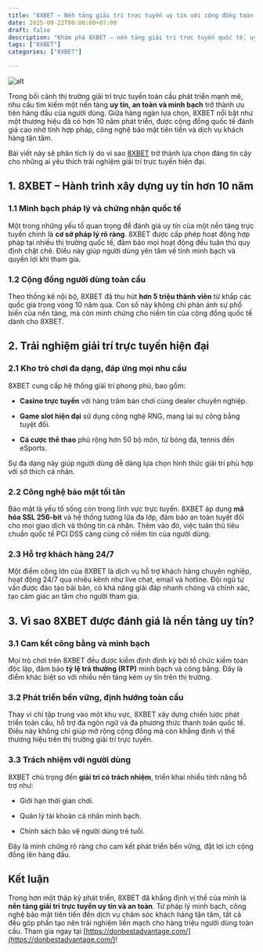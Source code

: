 ```yaml
---
title: "8XBET – Nền tảng giải trí trực tuyến uy tín với cộng đồng toàn cầu"
date: 2025-09-22T00:00:00+07:00
draft: false
description: "Khám phá 8XBET – nền tảng giải trí trực tuyến quốc tế, uy tín và minh bạch pháp lý, mang đến trải nghiệm an toàn, công nghệ hiện đại và dịch vụ 24/7."
tags: ["8XBET"]
categories: ["8XBET"]

---
```

![alt](https://i.postimg.cc/ZnnqQ5Mb/donbestadvantagecom1.jpg)


Trong bối cảnh thị trường giải trí trực tuyến toàn cầu phát triển mạnh mẽ, nhu cầu tìm kiếm một nền tảng **uy tín, an toàn và minh bạch** trở thành ưu tiên hàng đầu của người dùng. Giữa hàng ngàn lựa chọn, 8XBET nổi bật như một thương hiệu đã có hơn 10 năm phát triển, được cộng đồng quốc tế đánh giá cao nhờ tính hợp pháp, công nghệ bảo mật tiên tiến và dịch vụ khách hàng tận tâm.

Bài viết này sẽ phân tích lý do vì sao [8XBET](https://donbestadvantage.com/) trở thành lựa chọn đáng tin cậy cho những ai yêu thích trải nghiệm giải trí trực tuyến hiện đại.

## 1\. 8XBET – Hành trình xây dựng uy tín hơn 10 năm

### 1.1 Minh bạch pháp lý và chứng nhận quốc tế

Một trong những yếu tố quan trọng để đánh giá uy tín của một nền tảng trực tuyến chính là **cơ sở pháp lý rõ ràng**. 8XBET được cấp phép hoạt động hợp pháp tại nhiều thị trường quốc tế, đảm bảo mọi hoạt động đều tuân thủ quy định chặt chẽ. Điều này giúp người dùng yên tâm về tính minh bạch và quyền lợi khi tham gia.

### 1.2 Cộng đồng người dùng toàn cầu

Theo thống kê nội bộ, 8XBET đã thu hút **hơn 5 triệu thành viên** từ khắp các quốc gia trong vòng 10 năm qua. Con số này không chỉ phản ánh sự phổ biến của nền tảng, mà còn minh chứng cho niềm tin của cộng đồng quốc tế dành cho 8XBET.

## 2\. Trải nghiệm giải trí trực tuyến hiện đại

### 2.1 Kho trò chơi đa dạng, đáp ứng mọi nhu cầu

8XBET cung cấp hệ thống giải trí phong phú, bao gồm:

*   **Casino trực tuyến** với hàng trăm bàn chơi cùng dealer chuyên nghiệp.
    
*   **Game slot hiện đại** sử dụng công nghệ RNG, mang lại sự công bằng tuyệt đối.
    
*   **Cá cược thể thao** phủ rộng hơn 50 bộ môn, từ bóng đá, tennis đến eSports.
    

Sự đa dạng này giúp người dùng dễ dàng lựa chọn hình thức giải trí phù hợp với sở thích cá nhân.

### 2.2 Công nghệ bảo mật tối tân

Bảo mật là yếu tố sống còn trong lĩnh vực trực tuyến. 8XBET áp dụng **mã hóa SSL 256-bit** và hệ thống tường lửa đa lớp, đảm bảo an toàn tuyệt đối cho mọi giao dịch và thông tin cá nhân. Thêm vào đó, việc tuân thủ tiêu chuẩn quốc tế PCI DSS càng củng cố niềm tin của người dùng.

### 2.3 Hỗ trợ khách hàng 24/7

Một điểm cộng lớn của 8XBET là dịch vụ hỗ trợ khách hàng chuyên nghiệp, hoạt động 24/7 qua nhiều kênh như live chat, email và hotline. Đội ngũ tư vấn được đào tạo bài bản, có khả năng giải đáp nhanh chóng và chính xác, tạo cảm giác an tâm cho người tham gia.

## 3\. Vì sao 8XBET được đánh giá là nền tảng uy tín?

### 3.1 Cam kết công bằng và minh bạch

Mọi trò chơi trên 8XBET đều được kiểm định định kỳ bởi tổ chức kiểm toán độc lập, đảm bảo **tỷ lệ trả thưởng (RTP)** minh bạch và công bằng. Đây là điểm khác biệt so với nhiều nền tảng kém uy tín trên thị trường.

### 3.2 Phát triển bền vững, định hướng toàn cầu

Thay vì chỉ tập trung vào một khu vực, 8XBET xây dựng chiến lược phát triển toàn cầu, hỗ trợ đa ngôn ngữ và đa phương thức thanh toán quốc tế. Điều này không chỉ giúp mở rộng cộng đồng mà còn khẳng định vị thế thương hiệu trên thị trường giải trí trực tuyến.

### 3.3 Trách nhiệm với người dùng

8XBET chú trọng đến **giải trí có trách nhiệm**, triển khai nhiều tính năng hỗ trợ như:

*   Giới hạn thời gian chơi.
    
*   Quản lý tài khoản cá nhân minh bạch.
    
*   Chính sách bảo vệ người dùng trẻ tuổi.
    

Đây là minh chứng rõ ràng cho cam kết phát triển bền vững, đặt lợi ích cộng đồng lên hàng đầu.

## Kết luận

Trong hơn một thập kỷ phát triển, 8XBET đã khẳng định vị thế của mình là **nền tảng giải trí trực tuyến uy tín và an toàn**. Từ pháp lý minh bạch, công nghệ bảo mật tiên tiến đến dịch vụ chăm sóc khách hàng tận tâm, tất cả đều góp phần tạo nên trải nghiệm liền mạch cho hàng triệu người dùng toàn cầu. Tham gia ngay tại [https://donbestadvantage.com/](https://donbestadvantage.com/)!